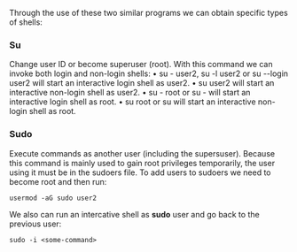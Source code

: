 Through the use of these two similar programs we can obtain specific types of shells:

### Su

Change user ID or become superuser (root). With this command we can invoke both login and
non-login shells:
• su - user2, su -l user2 or su --login user2 will start an interactive login shell as
user2.
• su user2 will start an interactive non-login shell as user2.
• su - root or su - will start an interactive login shell as root.
• su root or su will start an interactive non-login shell as root.

### Sudo

Execute commands as another user (including the supersuser). Because this command is
mainly used to gain root privileges temporarily, the user using it must be in the sudoers file.
To add users to sudoers we need to become root and then run:
```
usermod -aG sudo user2
```
We also can run an intercative shell as **sudo** user and go back to the previous user: 
```
sudo -i <some-command>
```

